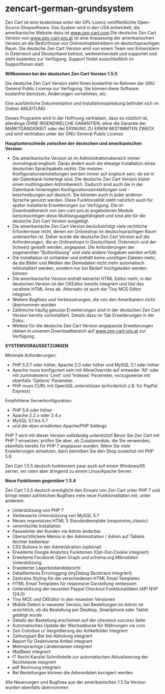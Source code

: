 # zencart-german-grundsystem
Zen Cart ist eine kostenlose unter der GPL-Lizenz veröffentlichte Open-Source Shopsoftware. Das System wird in den USA entwickelt, die amerikanische Website dazu ist www.zen-cart.com Die deutsche Zen Cart Version von www.zen-cart-pro.at ist eine Anpassung der amerikanischen Version an die Bedürfnisse von Onlineshopbetreibern im deutschsprachigen Raum.
Die deutsche Zen Cart Version wird von einem Team von Entwicklern in Österreich und Deutschland betreut, weiterentwickelt und supportet und steht kostenlos zur Verfügung. Support findet ausschließlich im Supportforum statt.

**Willkommen bei der deutschen Zen Cart Version 1.5.5**

Die deutsche Zen Cart Version steht Ihnen kostenfrei im Rahmen der GNU General Public License zur Verfügung.
Sie können diese Software kostenfrei benutzen, Änderungen vornehmen, etc.

Eine ausführliche Dokumentation und Installationsanleitung befindet sich im Ordner ANLEITUNG

Dieses Programm wird in der Hoffnung vertrieben, dass es nützlich ist, allerdings OHNE IRGENDWELCHE GARANTIEN; ohne die Garantie der MARKTGÄNGIGKEIT oder der EIGNUNG ZU EINEM BESTIMMTEN ZWECK und wird vertrieben unter der GNU General Public License

**Hauptunterschiede zwischen der deutschen und amerikanischen Version:**

* Die amerikanische Version ist im Administrationsbereich immer monolingual englisch. Daran ändert auch die etwaige Installation eines deutschen Sprachpakets nichts. Die meisten Konfigurationseinstellungen werden immer auf englisch sein, da sie in der Datenbank hinterlegt sind. Die deutsche Zen Cart Version bietet einen multilingualen Adminbereich. Dadurch sind auch die in der Datenbank hinterlegten Konfigurationseinstellungen und -beschreibungen auf deutsch. Sie könnten auch in jeder anderen Sprache genutzt werden. Diese Funktionalität steht natürlich auch für später installierte Erweiterungen zur Verfügung. Die im Downloadbereich von zen-cart-pro.at angebotenen Module berücksichtigen diese Multilanguagefähigkeit und sind alle für die deutsche Zen Cart Version ausgelegt.
* Die amerikanische Zen Cart Version berücksichtigt viele rechtliche Erfordernisse nicht, denen ein Onlineshop im deutschsprachigen Raum unterworfen ist. Daher wurde die deutsche Zen Cart Version auf die Anforderungen, die an Onlineshops in Deutschland, Österreich und der Schweiz gestellt werden, angepasst. Die Anforderungen der sogenannten "Buttonlösung" und viele andere Vorgaben werden erfüllt.
* Die Installation ist schlanker und enthält keine unnötigen Dateien mehr, da die Bilder und Medien der Demodaten nicht mehr automatisch mitinstalliert werden, sondern nur bei Bedarf hochgeladen werden können
* Die amerikanische Version enthält keinerlei HTML Editor mehr, in der deutschen Version ist der CKEditor bereits integriert und löst das veraltete HTML Area ab. Alternativ ist auch der Tiny MCE Editor integriert.
* Weitere Bugfixes und Verbesserungen, die von den Amerikanern nicht übernommen wurden
* Zahlreiche häufig genutze Erweiterungen sind in der deutschen Zen Cart Version bereits vorinstalliert. Details dazu im Tab Erweiterungen in der Doku.
* Weitere für die deutsche Zen Cart Version angepasste Erweiterungen stehen in unserem Downloadbereich auf www.zen-cart-pro.at zur Verfügung.

**SYSTEMVORAUSSETZUNGEN**

Minimale Anforderungen:

* PHP 5.3.7 oder höher, Apache 2.0 oder höher und MySQL 5.1 oder höher
* Apache muss konfiguriert sein mit AllowOverride auf entweder 'All' oder mit zumindestens 'Limit' und 'Indexes' Parameter, vorzugsweise mit ebenfalls 'Options' Parameter.
* PHP muss CURL mit OpenSSL unterstützen (erforderlich z.B. für PayPal Express)

Empfohlene Serverkonfiguration:

* PHP 5.6 oder höher
* Apache 2.2.x oder 2.4.x
* MySQL 5.1 bis 5.7
* und die oben erwähnten Apache/PHP Settings

PHP 7 wird mit dieser Version vollständig unterstützt!
Bevor Sie Zen Cart mit PHP 7 einsetzen, prüfen Sie aber, ob Zusatzmodule, die Sie verwenden, ebenfalls bereits für PHP 7 angepasst wurden.
Wenn Sie viele Erweiterungen einsetzen, dann betreiben Sie den Shop zunächst mit PHP 5.6.

Zen Cart 1.5.5 deutsch funktioniert zwar auch auf einem Windows/IIS server, wir raten aber dringend zu einem Linux/Apache Server.

**Neue Funktionen gegenüber 1.5.4**

Zen Cart 1.5.5 deutsch ermöglicht den Einsatz von Zen Cart unter PHP 7 und bringt neben zahlreichen Bugfixes viele neue Funktionalitäten mit, unter anderem:

* Unterstützung von PHP 7
* Verbesserte Unterstützung von MySQL 5.7
* Neues responsives HTML 5 Standardtemplate (responsive_classic)
* vereinfachte Installation
* Passwörter der Kunden via Admin änderbar
* Übersichtlichere Menüs in der Administration / Admin auf Tablets leichter bedienbar
* CSS Buttons in der Administration (optional)
* Erweiterte Google Analytics Funktionen (Opt-Out-Cookie integriert)
* Erweiterte Facebook Open Graph und schema.org Mikrodaten Unterstützung
* Erweiterter Lagerbestandsbericht
* Detaillierteres Errorlogging (myDebug Backtrace integriert)
* Zentrales Styling für die verschiedenen HTML Email Templates
* HTML Email Templates für responsive Darstellung verbessert
* Unterstützung der neuesten Paypal Checkout Funktionalitäten (API NVP 124.0)
* Tiny MCE und CKEditor in den neuesten Versionen
* Mobile Detect in neuester Version, bei Bestellungen im Admin ist ersichtlich, ob die Bestellung per Desktop, Smartphone oder Tablet getätigt wurde
* Details der Bestellung erscheinen auf der checkout success Seite
* Automatisches Update der Wechselkurse für Währungen via cron
* Zen Colorbox ur Vergrößerung der Artikelbilder integriert
* Zahlungsart Bar bei Abholung integriert
* Report für Deaktivierte Artikel integriert
* Mehrsprachige Ländernamen integriert
* MailBeez integriert
* IT Recht Kanzlei Schnittstelle zur automatischen Aktualisierung der Rechtstexte integriert
* pdf Rechnung integriert
* Bei Bestellungen können die Adressdaten korrigiert werden

Alle Neuerungen und Bugfixes aus der amerikanischen 1.5.5a Version wurden ebenfalls übernommen
